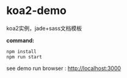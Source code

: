 # koa2-demo
koa2实例，jade+sass文档模板

**command:**

```
npm install 
npm run start
```
see demo run browser : [http://localhost:3000](http://localhost:3000)

